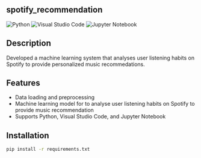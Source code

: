 ## spotify_recommendation

![Python](https://img.shields.io/badge/Python-3.8%2B-blue?logo=python)
![Visual Studio Code](https://img.shields.io/badge/VS%20Code-1.61%2B-blue?logo=visualstudiocode)
![Jupyter Notebook](https://img.shields.io/badge/Jupyter-Notebook%20-blue?logo=jupyter)

## Description

Developed a machine learning system that analyses user listening habits on Spotify to provide personalized music recommedations.

## Features

- Data loading and preprocessing
- Machine learning model for to analyse user listening habits on Spotify to provide music recommendation
- Supports Python, Visual Studio Code, and Jupyter Notebook

## Installation

```bash
pip install -r requirements.txt
